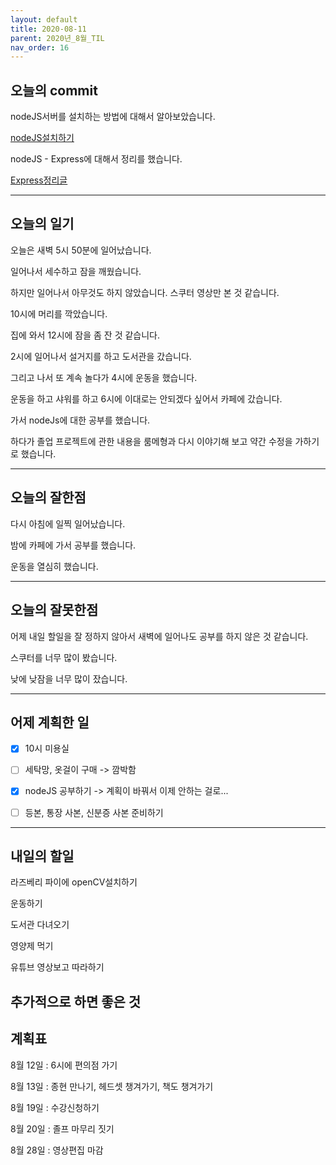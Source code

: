 ```yaml
---
layout: default
title: 2020-08-11
parent: 2020년_8월_TIL
nav_order: 16
---
```


## 오늘의 commit

nodeJS서버를 설치하는 방법에 대해서 알아보았습니다.

[nodeJS설치하기](https://c0dewave.github.io/docs/16-nodeJS/001-nodeJS%EC%84%A4%EC%B9%98%ED%95%98%EA%B8%B0/)

nodeJS - Express에 대해서 정리를 했습니다.

[Express정리글](https://c0dewave.github.io/docs/16-nodeJS/002-nodeJS_Express%EC%84%A4%EC%B9%98%ED%95%98%EA%B8%B0/)

---

## 오늘의 일기

오늘은 새벽 5시 50분에 일어났습니다.

일어나서 세수하고 잠을 깨웠습니다.

하지만 일어나서 아무것도 하지 않았습니다. 스쿠터 영상만 본 것 같습니다.

10시에 머리를 깍았습니다.

집에 와서 12시에 잠을 좀 잔 것 같습니다.

2시에 일어나서 설거지를 하고 도서관을 갔습니다.

그리고 나서 또 계속 놀다가 4시에 운동을 했습니다.

운동을 하고 샤워를 하고 6시에 이대로는 안되겠다 싶어서 카페에 갔습니다.

가서 nodeJs에 대한 공부를 했습니다.

하다가 졸업 프로젝트에 관한 내용을 룸메형과 다시 이야기해 보고 약간 수정을 가하기로 했습니다.

---

## 오늘의 잘한점

다시 아침에 일찍 일어났습니다.

밤에 카페에 가서 공부를 했습니다.

운동을 열심히 했습니다.

---

## 오늘의 잘못한점

어제 내일 할일을 잘 정하지 않아서 새벽에 일어나도 공부를 하지 않은 것 같습니다.

스쿠터를 너무 많이 봤습니다.

낮에 낮잠을 너무 많이 잤습니다.

---

## 어제 계획한 일

- [X] 10시 미용실

- [ ] 세탁망, 옷걸이 구매 -> 깜박함

- [X] nodeJS 공부하기 -> 계획이 바꿔서 이제 안하는 걸로...

- [ ] 등본, 통장 사본, 신분증 사본 준비하기

---

## 내일의 할일

라즈베리 파이에 openCV설치하기

운동하기

도서관 다녀오기

영양제 먹기

유튜브 영상보고 따라하기

## 추가적으로 하면 좋은 것

## 계획표

8월 12일 : 6시에 편의점 가기

8월 13일 : 종현 만나기, 헤드셋 챙겨가기, 책도 챙겨가기

8월 19일 : 수강신청하기

8월 20일 : 졸프 마무리 짓기

8월 28일 : 영상편집 마감